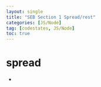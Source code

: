 ```yaml
---
layout: single
title: "SEB Section 1 Spread/rest"
categories: [JS/Node]
tag: [codestates, JS/Node]
toc: true
---
```


# spread

-
